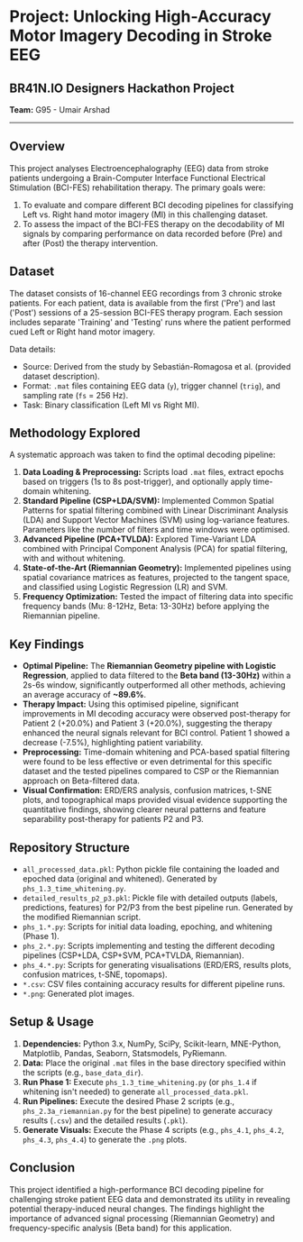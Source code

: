 # Project: Unlocking High-Accuracy Motor Imagery Decoding in Stroke EEG

## BR41N.IO Designers Hackathon Project

**Team:** G95 - Umair Arshad

---

## Overview

This project analyses Electroencephalography (EEG) data from stroke patients undergoing a Brain-Computer Interface Functional Electrical Stimulation (BCI-FES) rehabilitation therapy. The primary goals were:

1.  To evaluate and compare different BCI decoding pipelines for classifying Left vs. Right hand motor imagery (MI) in this challenging dataset.
2.  To assess the impact of the BCI-FES therapy on the decodability of MI signals by comparing performance on data recorded before (Pre) and after (Post) the therapy intervention.

## Dataset

The dataset consists of 16-channel EEG recordings from 3 chronic stroke patients. For each patient, data is available from the first ('Pre') and last ('Post') sessions of a 25-session BCI-FES therapy program. Each session includes separate 'Training' and 'Testing' runs where the patient performed cued Left or Right hand motor imagery.

Data details:
*   Source: Derived from the study by Sebastián-Romagosa et al. (provided dataset description).
*   Format: `.mat` files containing EEG data (`y`), trigger channel (`trig`), and sampling rate (`fs` = 256 Hz).
*   Task: Binary classification (Left MI vs Right MI).

## Methodology Explored

A systematic approach was taken to find the optimal decoding pipeline:

1.  **Data Loading & Preprocessing:** Scripts load `.mat` files, extract epochs based on triggers (1s to 8s post-trigger), and optionally apply time-domain whitening.
2.  **Standard Pipeline (CSP+LDA/SVM):** Implemented Common Spatial Patterns for spatial filtering combined with Linear Discriminant Analysis (LDA) and Support Vector Machines (SVM) using log-variance features. Parameters like the number of filters and time windows were optimised.
3.  **Advanced Pipeline (PCA+TVLDA):** Explored Time-Variant LDA combined with Principal Component Analysis (PCA) for spatial filtering, with and without whitening.
4.  **State-of-the-Art (Riemannian Geometry):** Implemented pipelines using spatial covariance matrices as features, projected to the tangent space, and classified using Logistic Regression (LR) and SVM.
5.  **Frequency Optimization:** Tested the impact of filtering data into specific frequency bands (Mu: 8-12Hz, Beta: 13-30Hz) before applying the Riemannian pipeline.

## Key Findings

*   **Optimal Pipeline:** The **Riemannian Geometry pipeline with Logistic Regression**, applied to data filtered to the **Beta band (13-30Hz)** within a 2s-6s window, significantly outperformed all other methods, achieving an average accuracy of **~89.6%**.
*   **Therapy Impact:** Using this optimised pipeline, significant improvements in MI decoding accuracy were observed post-therapy for Patient 2 (+20.0%) and Patient 3 (+20.0%), suggesting the therapy enhanced the neural signals relevant for BCI control. Patient 1 showed a decrease (-7.5%), highlighting patient variability.
*   **Preprocessing:** Time-domain whitening and PCA-based spatial filtering were found to be less effective or even detrimental for this specific dataset and the tested pipelines compared to CSP or the Riemannian approach on Beta-filtered data.
*   **Visual Confirmation:** ERD/ERS analysis, confusion matrices, t-SNE plots, and topographical maps provided visual evidence supporting the quantitative findings, showing clearer neural patterns and feature separability post-therapy for patients P2 and P3.

## Repository Structure

*   `all_processed_data.pkl`: Python pickle file containing the loaded and epoched data (original and whitened). Generated by `phs_1.3_time_whitening.py`.
*   `detailed_results_p2_p3.pkl`: Pickle file with detailed outputs (labels, predictions, features) for P2/P3 from the best pipeline run. Generated by the modified Riemannian script.
*   `phs_1.*.py`: Scripts for initial data loading, epoching, and whitening (Phase 1).
*   `phs_2.*.py`: Scripts implementing and testing the different decoding pipelines (CSP+LDA, CSP+SVM, PCA+TVLDA, Riemannian).
*   `phs_4.*.py`: Scripts for generating visualisations (ERD/ERS, results plots, confusion matrices, t-SNE, topomaps).
*   `*.csv`: CSV files containing accuracy results for different pipeline runs.
*   `*.png`: Generated plot images.

## Setup & Usage

1.  **Dependencies:** Python 3.x, NumPy, SciPy, Scikit-learn, MNE-Python, Matplotlib, Pandas, Seaborn, Statsmodels, PyRiemann.
2.  **Data:** Place the original `.mat` files in the base directory specified within the scripts (e.g., `base_data_dir`).
3.  **Run Phase 1:** Execute `phs_1.3_time_whitening.py` (or `phs_1.4` if whitening isn't needed) to generate `all_processed_data.pkl`.
4.  **Run Pipelines:** Execute the desired Phase 2 scripts (e.g., `phs_2.3a_riemannian.py` for the best pipeline) to generate accuracy results (`.csv`) and the detailed results (`.pkl`).
5.  **Generate Visuals:** Execute the Phase 4 scripts (e.g., `phs_4.1`, `phs_4.2`, `phs_4.3`, `phs_4.4`) to generate the `.png` plots.

## Conclusion

This project identified a high-performance BCI decoding pipeline for challenging stroke patient EEG data and demonstrated its utility in revealing potential therapy-induced neural changes. The findings highlight the importance of advanced signal processing (Riemannian Geometry) and frequency-specific analysis (Beta band) for this application.